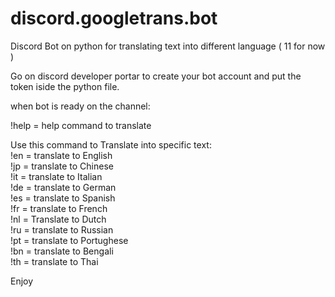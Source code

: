 # discord.googletrans.bot
Discord Bot on python for translating text into different language ( 11 for now )

Go on discord developer portar to create your bot account and put the token iside the python file.

when bot is ready on the channel: 

!help = help command to translate

Use this command to Translate into specific text:                                                                                         
!en = translate to English                                                                                                                 
!jp = translate to Chinese                                                                                                                 
!it = translate to Italian                                                                                                                 
!de = translate to German                                                                                                                 
!es = translate to Spanish                                                                                                                 
!fr = translate to French                                                                                                                 
!nl = Translate to Dutch                                                                                                                   
!ru = translate to Russian                                                                                                                 
!pt = translate to Portughese                                                                                                             
!bn = translate to Bengali                                                                                                                 
!th = translate to Thai

Enjoy
